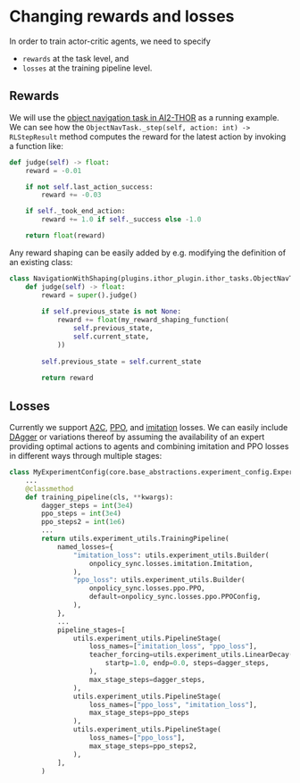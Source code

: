 # Changing rewards and losses

In order to train actor-critic agents, we need to specify

* `rewards` at the task level, and
* `losses` at the training pipeline level. 

## Rewards

We will use the [object navigation task in AI2-THOR](/api/plugins/ithor_plugin/ithor_tasks/#objectnavtask) as a 
running example. We can see how the `ObjectNavTask._step(self, action: int) -> RLStepResult` method computes the reward for the latest 
action by invoking a function like:

```python
def judge(self) -> float:
    reward = -0.01

    if not self.last_action_success:
        reward += -0.03

    if self._took_end_action:
        reward += 1.0 if self._success else -1.0

    return float(reward)
```

Any reward shaping can be easily added by e.g. modifying the definition of an existing class:

```python
class NavigationWithShaping(plugins.ithor_plugin.ithor_tasks.ObjectNavTask):
    def judge(self) -> float:
        reward = super().judge()
        
        if self.previous_state is not None:
            reward += float(my_reward_shaping_function(
                self.previous_state,
                self.current_state,
            ))
        
        self.previous_state = self.current_state
        
        return reward

``` 

## Losses

Currently we support [A2C](/api/core/algorithms/onpolicy_sync/losses/a2cacktr#a2c), [PPO](/api/core/algorithms/onpolicy_sync/losses/ppo#ppo),
and [imitation](/api/core/algorithms/onpolicy_sync/losses/imitation#imitation) losses. We can easily include
[DAgger](https://www.cs.cmu.edu/~sross1/publications/Ross-AIStats11-NoRegret.pdf) or variations thereof by assuming the
availability of an expert providing optimal actions to agents and combining imitation and PPO losses in different ways
through multiple stages:

```python
class MyExperimentConfig(core.base_abstractions.experiment_config.ExperimentConfig):
    ...
    @classmethod
    def training_pipeline(cls, **kwargs):
        dagger_steps = int(3e4)
        ppo_steps = int(3e4)
        ppo_steps2 = int(1e6)
        ...
        return utils.experiment_utils.TrainingPipeline(
            named_losses={
                "imitation_loss": utils.experiment_utils.Builder(
                    onpolicy_sync.losses.imitation.Imitation,
                ),
                "ppo_loss": utils.experiment_utils.Builder(
                    onpolicy_sync.losses.ppo.PPO,
                    default=onpolicy_sync.losses.ppo.PPOConfig,
                ),
            },
            ...
            pipeline_stages=[
                utils.experiment_utils.PipelineStage(
                    loss_names=["imitation_loss", "ppo_loss"],
                    teacher_forcing=utils.experiment_utils.LinearDecay(
                        startp=1.0, endp=0.0, steps=dagger_steps,
                    ),
                    max_stage_steps=dagger_steps,
                ),
                utils.experiment_utils.PipelineStage(
                    loss_names=["ppo_loss", "imitation_loss"],
                    max_stage_steps=ppo_steps
                ),
                utils.experiment_utils.PipelineStage(
                    loss_names=["ppo_loss"],
                    max_stage_steps=ppo_steps2,
                ),
            ],
        )
```